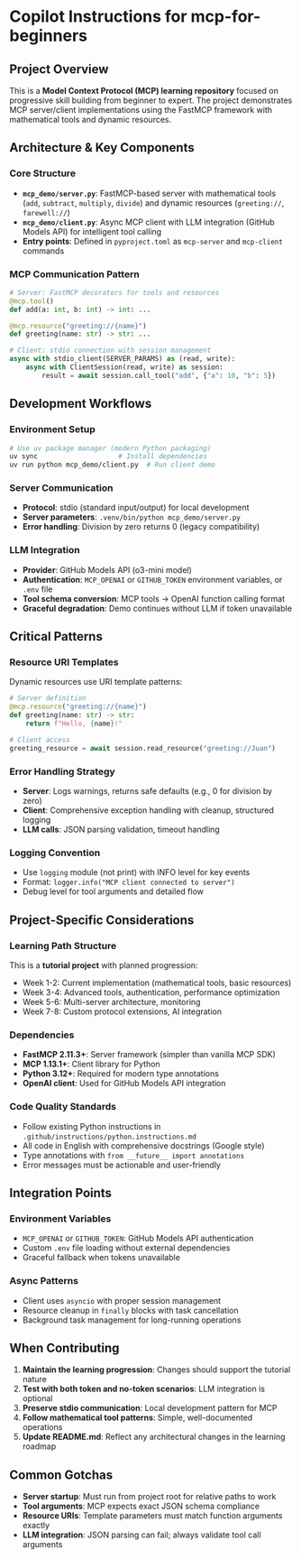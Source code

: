 # Copilot Instructions for mcp-for-beginners

## Project Overview

This is a **Model Context Protocol (MCP) learning repository** focused on progressive skill building from beginner to expert. The project demonstrates MCP server/client implementations using the FastMCP framework with mathematical tools and dynamic resources.

## Architecture & Key Components

### Core Structure
- **`mcp_demo/server.py`**: FastMCP-based server with mathematical tools (`add`, `subtract`, `multiply`, `divide`) and dynamic resources (`greeting://`, `farewell://`)
- **`mcp_demo/client.py`**: Async MCP client with LLM integration (GitHub Models API) for intelligent tool calling
- **Entry points**: Defined in `pyproject.toml` as `mcp-server` and `mcp-client` commands

### MCP Communication Pattern
```python
# Server: FastMCP decorators for tools and resources
@mcp.tool()
def add(a: int, b: int) -> int: ...

@mcp.resource("greeting://{name}")
def greeting(name: str) -> str: ...

# Client: stdio connection with session management
async with stdio_client(SERVER_PARAMS) as (read, write):
    async with ClientSession(read, write) as session:
        result = await session.call_tool("add", {"a": 10, "b": 5})
```

## Development Workflows

### Environment Setup
```bash
# Use uv package manager (modern Python packaging)
uv sync                    # Install dependencies
uv run python mcp_demo/client.py  # Run client demo
```

### Server Communication
- **Protocol**: stdio (standard input/output) for local development
- **Server parameters**: `.venv/bin/python mcp_demo/server.py`
- **Error handling**: Division by zero returns 0 (legacy compatibility)

### LLM Integration
- **Provider**: GitHub Models API (o3-mini model)
- **Authentication**: `MCP_OPENAI` or `GITHUB_TOKEN` environment variables, or `.env` file
- **Tool schema conversion**: MCP tools → OpenAI function calling format
- **Graceful degradation**: Demo continues without LLM if token unavailable

## Critical Patterns

### Resource URI Templates
Dynamic resources use URI template patterns:
```python
# Server definition
@mcp.resource("greeting://{name}")
def greeting(name: str) -> str:
    return f"Hello, {name}!"

# Client access
greeting_resource = await session.read_resource("greeting://Juan")
```

### Error Handling Strategy
- **Server**: Logs warnings, returns safe defaults (e.g., 0 for division by zero)
- **Client**: Comprehensive exception handling with cleanup, structured logging
- **LLM calls**: JSON parsing validation, timeout handling

### Logging Convention
- Use `logging` module (not print) with INFO level for key events
- Format: `logger.info("MCP client connected to server")`
- Debug level for tool arguments and detailed flow

## Project-Specific Considerations

### Learning Path Structure
This is a **tutorial project** with planned progression:
- Week 1-2: Current implementation (mathematical tools, basic resources)
- Week 3-4: Advanced tools, authentication, performance optimization
- Week 5-6: Multi-server architecture, monitoring
- Week 7-8: Custom protocol extensions, AI integration

### Dependencies
- **FastMCP 2.11.3+**: Server framework (simpler than vanilla MCP SDK)
- **MCP 1.13.1+**: Client library for Python
- **Python 3.12+**: Required for modern type annotations
- **OpenAI client**: Used for GitHub Models API integration

### Code Quality Standards
- Follow existing Python instructions in `.github/instructions/python.instructions.md`
- All code in English with comprehensive docstrings (Google style)
- Type annotations with `from __future__ import annotations`
- Error messages must be actionable and user-friendly

## Integration Points

### Environment Variables
- `MCP_OPENAI` or `GITHUB_TOKEN`: GitHub Models API authentication
- Custom `.env` file loading without external dependencies
- Graceful fallback when tokens unavailable

### Async Patterns
- Client uses `asyncio` with proper session management
- Resource cleanup in `finally` blocks with task cancellation
- Background task management for long-running operations

## When Contributing

1. **Maintain the learning progression**: Changes should support the tutorial nature
2. **Test with both token and no-token scenarios**: LLM integration is optional
3. **Preserve stdio communication**: Local development pattern for MCP
4. **Follow mathematical tool patterns**: Simple, well-documented operations
5. **Update README.md**: Reflect any architectural changes in the learning roadmap

## Common Gotchas

- **Server startup**: Must run from project root for relative paths to work
- **Tool arguments**: MCP expects exact JSON schema compliance
- **Resource URIs**: Template parameters must match function arguments exactly
- **LLM integration**: JSON parsing can fail; always validate tool call arguments
